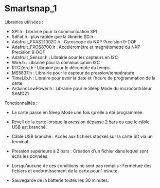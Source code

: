 # Smartsnap_1
Librairies utilisées :
  -	SPI.h : Librairie pour la communication SPI
  -	SdFat.h : plus rapide que la librairie SD.h
  -	Adafruit_FXAS21002C.h : Gyroscope du NXP Precision 9-DOF
  -	Adafruit_FXOS8700.h : Accéléromètre et magnétomètre du NXP Precision 9-DOF
  -	Adafruit_Sensor.h : Librairie pour les capteurs en I2C
  -	Wire.h : Librairie pour la communication I2C
  -	RTCZero.h : Librairie pour le décompte du temps
  -	MS5837.h : Librairie pour le capteur de pression/température
  -	TimeLib.h : Libraire pour avoir la date et l’heure de programmation de la carte
  -	ArduinoLowPower.h : Librairie pour le Sleep Mode du microcontrôleur SAMD21

Fonctionnalités : 
  -	La carte passe en Sleep Mode une fois qu’elle a été programmée.
  
  -	Réveil de la carte lorsque la pression dépasse 2 bars ou que le câble USB est branché.
  -	Câble USB branché : Accès aux fichiers stockés sur la carte SD via un terminal.
  -	Pression supérieure à 2 bars : Création d'un fichier dans lequel sont écris les données.
  
  - Lorsqu’aucune de ces conditions ne sont pas remplis : Fermeture des fichiers et endormissement de la carte pour 1 minute.
  -	Sauvegarde de la batterie toutes les 30 minutes.
